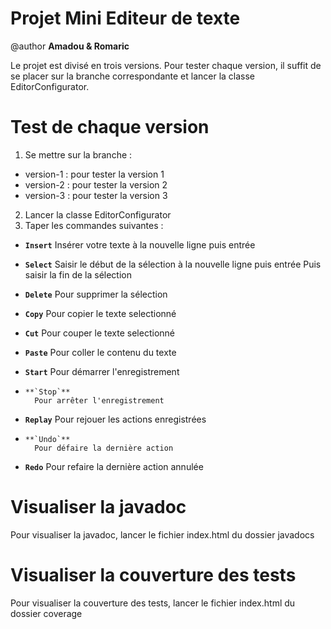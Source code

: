 # Projet Mini Editeur de texte
@author **Amadou & Romaric**

Le projet est divisé en trois versions. Pour tester chaque version, il suffit de se placer sur
la branche correspondante et lancer la classe EditorConfigurator.

# Test de chaque version

1.  Se mettre sur la branche :
- version-1 : pour tester la version 1
- version-2 : pour tester la version 2
- version-3 : pour tester la version 3
2. Lancer la classe EditorConfigurator
3. Taper les commandes suivantes :

-   **`Insert`**
		Insérer votre texte à la nouvelle ligne puis entrée

-    **`Select`**
		Saisir le début de la sélection à la nouvelle ligne puis entrée
		Puis saisir la fin de la sélection

-    **`Delete`**
        Pour supprimer la sélection

-    **`Copy`**
        Pour copier le texte selectionné

-    **`Cut`**
        Pour couper le texte selectionné

-    **`Paste`**
        Pour coller le contenu du texte

-    **`Start`**
        Pour démarrer l'enregistrement

-     **`Stop`**
        Pour arrêter l'enregistrement

-    **`Replay`**
        Pour rejouer les actions enregistrées

-     **`Undo`**
        Pour défaire la dernière action

-    **`Redo`**
        Pour refaire la dernière action annulée

# Visualiser la javadoc
Pour visualiser la javadoc, lancer le fichier index.html du dossier javadocs

# Visualiser la couverture des tests
Pour visualiser la couverture des tests, lancer le fichier index.html du dossier coverage

